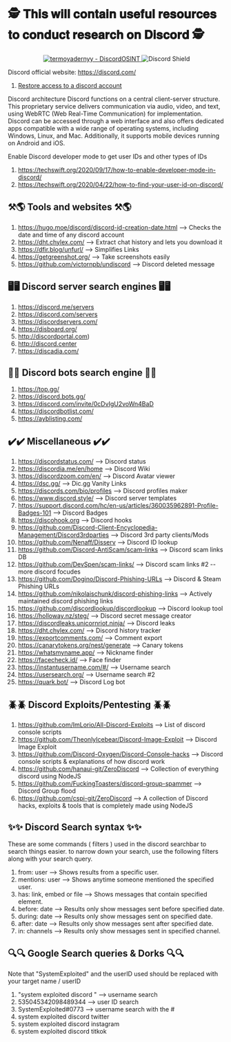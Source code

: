 # 🕵️ 𝐓𝐡𝐢𝐬 𝐰𝐢𝐥𝐥 𝐜𝐨𝐧𝐭𝐚𝐢𝐧 𝐮𝐬𝐞𝐟𝐮𝐥 𝐫𝐞𝐬𝐨𝐮𝐫𝐜𝐞𝐬 𝐭𝐨 𝐜𝐨𝐧𝐝𝐮𝐜𝐭 𝐫𝐞𝐬𝐞𝐚𝐫𝐜𝐡 𝐨𝐧 𝐃𝐢𝐬𝐜𝐨𝐫𝐝 🕵️ 

<div align="center">
<a href="https://github.com/termoyadernyy/DiscordOSINT" title="Go to GitHub repo">
  <img src="https://img.shields.io/static/v1?label=termoyadernyy&message=DiscordOSINT&color=purple&logo=github" alt="termoyadernyy - DiscordOSINT">
</a>
  <a href="https://discord.gg/VQUvAVpJPr" style="text-decoration: none;">
  <img src="https://discord.com/api/guilds/1336059889524670534/widget.png?style=shield" alt="Discord Shield"/>
</div>

Discord official website: https://discord.com/
1. [Restore access to a discord account](https://discord.com/login)

Discord architecture
Discord functions on a central client-server structure. This proprietary service delivers communication via audio, video, and text, using WebRTC (Web Real-Time Communication) for implementation. Discord can be accessed through a web interface and also offers dedicated apps compatible with a wide range of operating systems, including Windows, Linux, and Mac. Additionally, it supports mobile devices running on Android and iOS.


Enable Discord developer mode to get user IDs and other types of IDs
1. https://techswift.org/2020/09/17/how-to-enable-developer-mode-in-discord/
2. https://techswift.org/2020/04/22/how-to-find-your-user-id-on-discord/

## ⚒️🌎 Tools and websites ⚒️🌎
1. https://hugo.moe/discord/discord-id-creation-date.html --> Checks the date and time of any discord account
2. https://dht.chylex.com/ --> Extract chat history and lets you download it
3. https://dfir.blog/unfurl/ --> Simplifies Links
4. https://getgreenshot.org/ --> Take screenshots easily
5. https://github.com/victornpb/undiscord --> Discord deleted message


## 🖥️🖥️ Discord server search engines 🖥️🖥️
1. https://discord.me/servers
2. https://discord.com/servers
3. https://discordservers.com/
4. https://disboard.org/
5. http://discordportal.com)
6. http://discord.center
7. https://discadia.com/

## 🤖🤖 Discord bots search engine 🤖🤖
1. https://top.gg/
2. https://discord.bots.gg/
3. https://discord.com/invite/0cDvIgU2voWn4BaD
4. https://discordbotlist.com/
5. https://ayblisting.com/

## ✔️✔️ Miscellaneous ✔️✔️
1. https://discordstatus.com/ --> Discord status
2. https://discordia.me/en/home --> Discord Wiki
3. https://discordzoom.com/en/ --> Discord Avatar viewer
4. https://dsc.gg/ --> Dic.gg Vanity Links
5. https://discords.com/bio/profiles --> Discord profiles maker
6. https://www.discord.style/ --> Discord server templates
7. https://support.discord.com/hc/en-us/articles/360035962891-Profile-Badges-101 --> Discord Badges
8. https://discohook.org --> Discord hooks
9. https://github.com/Discord-Client-Encyclopedia-Management/Discord3rdparties --> Discord 3rd party clients/Mods
10. https://github.com/Nenaff/Disserv --> Discord ID lookup
11. https://github.com/Discord-AntiScam/scam-links --> Discord scam links DB
12. https://github.com/DevSpen/scam-links/ --> Discord scam links #2 -- more discord focudes
13. https://github.com/Dogino/Discord-Phishing-URLs --> Discord & Steam Phishing URLs
14. https://github.com/nikolaischunk/discord-phishing-links --> Actively maintained discord phishing links 
15. https://github.com/discordlookup/discordlookup --> Discord lookup tool
16. https://holloway.nz/steg/ --> Discord secret message creator
17. https://discordleaks.unicornriot.ninja/ --> Discord leaks
18. https://dht.chylex.com/ --> Discord history tracker
19. https://exportcomments.com/ --> Comment export
20. https://canarytokens.org/nest/generate --> Canary tokens
21. https://whatsmyname.app/ --> Nickname finder
22. https://facecheck.id/ --> Face finder
23. https://instantusername.com/#/ --> Username search
24. https://usersearch.org/ --> Username search #2
25. https://quark.bot/ --> Discord Log bot

## 🪲🪲 Discord Exploits/Pentesting 🪲🪲
1. https://github.com/ImLorio/All-Discord-Exploits --> List of discord console scripts
2. https://github.com/TheonlyIcebear/Discord-Image-Exploit --> Discord Image Exploit
3. https://github.com/Discord-Oxygen/Discord-Console-hacks --> Discord console scripts & explanations of how discord work
4. https://github.com/hanaui-git/ZeroDiscord --> Collection of everything discord using NodeJS
5. https://github.com/FuckingToasters/discord-group-spammer --> Discord Group flood
6. https://github.com/cspi-git/ZeroDiscord --> A collection of Discord hacks, exploits & tools that is completely made using NodeJS



## ✨✨ Discord Search syntax ✨✨
These are some commands ( filters ) used in the discord searchbar to search things easier.
to narrow down your search, use the following filters along with your search query.

1. from: user --> Shows results from a specific user.
2. mentions: user --> Shows anytime someone mentioned the specified user.
3. has: link, embed or file --> Shows messages that contain specified element.
4. before: date --> Results only show messages sent before specified date.
5. during: date --> Results only show messages sent on specified date.
6. after: date --> Results only show messages sent after specified date.
7. in: channels --> Results only show messages sent in specified channel.



## 🔍🔍 Google Search queries & Dorks 🔍🔍
Note that "SystemExploited" and the userID used should be replaced with your target name / userID

1. "system exploited discord " --> username search
2. 535045342098489344 --> user ID search
3. SystemExploited#0773 --> username search with the #
4. system exploited discord twitter 
5. system exploited discord instagram
6. system exploited discord titkok

